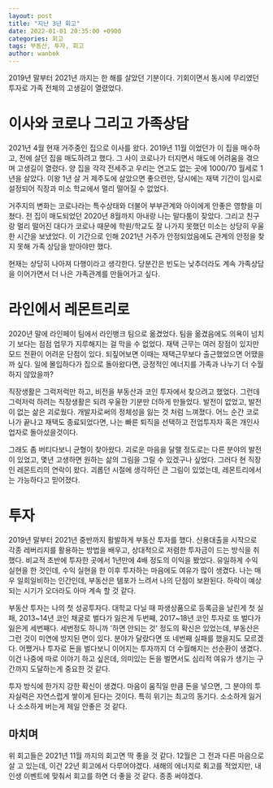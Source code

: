 ```yaml
---
layout: post
title: "지난 3년 회고"
date: 2022-01-01 20:35:00 +0900
categories: 회고
tags: 부동산, 투자, 회고
author: wanbok
---
```


2019년 말부터 2021년 까지는 한 해를 살았던 기분이다. 기회이면서 동시에 무리였던 투자로 가족 전체의 고생길이 열렸었다.

# 이사와 코로나 그리고 가족상담

2021년 4월 현재 거주중인 집으로 이사를 왔다. 2019년 11월 이었던가 이 집을 매수하고, 전에 살던 집을 매도하려고 했다. 그 사이 코로나가 터지면서 매도에 어려움을 겪으며 고생길이 열렸다. 양 집을 각각 전세주고 우리는 연고도 없는 곳에 1000/70 월세로 1년을 살았다. 이왕 1년 살 거 제주도에 살았으면 좋으련만, 당시에는 재택 기간이 임시로 설정되어 직장과 미소 학교에서 멀리 떨어질 수 없었다.

거주지의 변화는 코로나라는 특수상태와 더불어 부부관계와 아이에게 안좋은 영향을 미쳤다. 전 집이 매도되었던 2020년 8월까지 아내랑 나는 말다툼이 잦았다. 그리고 친구랑 멀리 떨어진 대다가 코로나 때문에 학원/학교도 잘 나가지 못했던 미소는 상당히 우울한 시간을 보냈었다. 이 기간으로 인해 2021년 거주가 안정되었음에도 관계의 안정을 찾지 못해 가족 상담을 받아야만 했다.

현재는 상당히 나아져 다행이라고 생각한다. 당분간은 빈도는 낮추더라도 계속 가족상담을 이어가면서 더 나은 가족관계를 만들어가고 싶다.

# 라인에서 레몬트리로

2020년 말에 라인페이 팀에서 라인뱅크 팀으로 옮겼었다. 팀을 옮겼음에도 의욕이 넘치기 보다는 점점 업무가 지루해지는 걸 막을 수 없었다. 재택 근무는 여러 장점이 있지만 모드 전환이 어려운 단점이 있다. 되짚어보면 이때는 재택근무보다 출근했었으면 어땠을까 싶다. 일에 몰입하다가 집으로 돌아왔다면, 긍정적인 에너지를 가족과 나누기 더 수월하지 않았을까?

직장생활은 그럭저럭만 하고, 비전을 부동산과 코인 투자에서 찾으려고 했었다. 그런데 그럭저럭 하려는 직장생활은 되려 우울한 기분만 더하게 만들었다. 발전이 없었고, 발전이 없는 삶은 괴로웠다. 개발자로써의 정체성을 잃는 것 처럼 느껴졌다. 어느 순간 코로나가 끝나고 재택도 종료되었다면, 나는 빠른 퇴직을 선택하고 전업투자자 혹은 개인사업자로 돌아섰을것이다.

그래도 좀 버티다보니 균형이 찾아왔다. 괴로운 마음을 달랠 정도로는 다른 분야의 발전이 있었고, 몇년 고생하면 원하는 삶의 그림을 그릴 수 있겠구나 싶었다. 그러다 현 직장인 레몬트리의 연락이 왔다. 괴롭던 시절에 생각하던 큰 그림이 있었는데, 레몬트리에서는 가능하다고 믿어졌다.

# 투자

2019년 말부터 2021년 중반까지 활발하게 부동산 투자를 했다. 신용대출을 시작으로 각종 레버리지를 활용하는 방법을 배우고, 상대적으로 저렴한 투자금이 드는 방식을 취했다. 비교적 초반에 투자한 곳에서 1년만에 4배 정도의 이익을 봤었다. 유일하게 수익실현을 한 것인데, 수익 실현을 한 이후 투자하는 마음에도 여유가 많이 생겼다. 나는 매우 일희일비하는 인간인데, 부동산은 템포가 느려서 나의 단점이 보완된다. 하락이 예상되는 시기가 오더라도 아마 계속 할 것 같다.

부동산 투자는 나의 첫 성공투자다. 대학교 다닐 때 파생상품으로 등록금을 날린게 첫 실패, 2013~14년 코인 채굴로 벌다가 잃은게 두번째, 2017~18년 코인 투자로 또 벌다가 잃은게 세번째다. 세번정도 하니까 '하면 안되는 것' 정도의 확신은 있었는데, 부동산은 그런 것이 미연에 방지된 면이 있다. 분야가 달랐다면 또 네번째 실패를 했을지도 모르겠다. 어쨌거나 투자로 돈을 벌다보니 이어지는 투자까지 더 수월해지는 선순환이 생겼다. 이건 나중에 따로 이야기 하고 싶은데, 의미있는 돈을 벌면서도 심리적 여유가 생기는 구간까지 도달하는게 중요한 것 같다.

투자 방식에 한가지 강한 확신이 생겼다. 마음이 움직일 만큼 돈을 넣으면, 그 분야의 투자실력은 자연스럽게 쌓이게 된다는 것이다. 특히 위기는 최고의 동기다. 소소하게 잃거나 소소하게 버는게 제일 안좋은 것 같다.

## 마치며

위 회고들은 2021년 11월 까지의 회고면 딱 좋을 것 같다. 12월은 그 전과 다른 마음으로 살 고 있는데, 이건 22년 회고에서 다루어야겠다. 새해의 에너지로 회고를 적었지만, 내 인생 이벤트에 맞춰서 회고를 하면 더 좋을 것 같다. 종종 써야겠다.